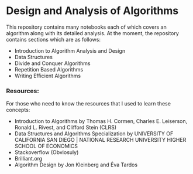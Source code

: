 # Design and Analysis of Algorithms
This repository contains many notebooks each of which covers an algorithm along with its detailed analysis. At the moment, the repository contains sections which are as follows:

* Introduction to Algorithm Analysis and Design
* Data Structures 
* Divide and Conquer Algorithms 
* Repetition Based Algorithms
* Writing Efficient Algorithms

### Resources:
For those who need to know the resources that I used to learn these concepts:

* Introduction to Algorithms by Thomas H. Cormen, Charles E. Leiserson, Ronald L. Rivest, and Clifford Stein (CLRS)
* Data Structures and Algorithms Specialization by UNIVERSITY OF CALIFORNIA SAN DIEGO | NATIONAL RESEARCH UNIVERSITY HIGHER SCHOOL OF ECONOMICS
* Stackoverflow (Obviosuly)
* Brilliant.org
* Algorithm Design by Jon Kleinberg and Éva Tardos